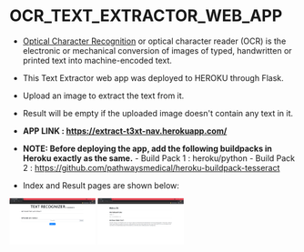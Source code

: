 # OCR_TEXT_EXTRACTOR_WEB_APP
- <a href ="https://en.wikipedia.org/wiki/Optical_character_recognition">Optical Character Recognition</a> or optical character reader (OCR) is the electronic or mechanical conversion of images of typed, handwritten or printed text into machine-encoded text.
- This Text Extractor web app was deployed to HEROKU through Flask.
- Upload an image to extract the text from it.
- Result will be empty if the uploaded image doesn't contain any text in it.
- <strong><b> APP LINK : https://extract-t3xt-nav.herokuapp.com/ </b></strong>
- <b>NOTE: Before deploying the app, add the following buildpacks in Heroku exactly as the same.</b>
       - Build Pack 1 :  heroku/python
       - Build Pack 2 : https://github.com/pathwaysmedical/heroku-buildpack-tesseract

- Index and Result pages are shown below:

<div class="row">
  <div class="column">
    <img src="https://github.com/NAVANEETHELITE/OCR_TEXT_EXTRACTOR/blob/master/OUTPUT/ocr1.png" title='INDEX PAGE' alt="index" style="width:30%">
    <img src="https://github.com/NAVANEETHELITE/OCR_TEXT_EXTRACTOR/blob/master/OUTPUT/ocr2.png" title="RESULT PAGE" alt='result' style="width:30%">
  </div>
</div>
